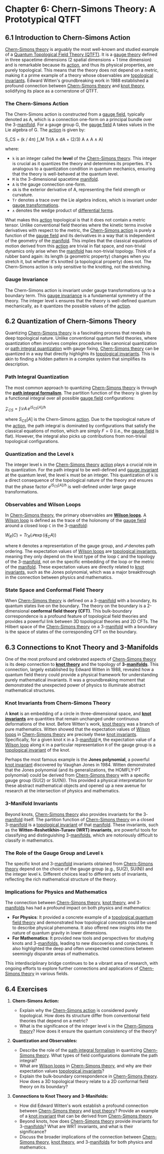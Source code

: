 # Chapter 6: Chern-Simons Theory: A Prototypical QTFT

## 6.1 Introduction to Chern-Simons Action

[Chern-Simons theory](/BOOK/glossary/chern_simons_theory.md) is arguably the most well-known and studied example of a [Quantum Topological Field Theory (QTFT)](/BOOK/glossary/quantum_topological_field_theory.md). It is a [gauge theory](/BOOK/glossary/gauge_theory.md) defined in three spacetime dimensions (2 spatial dimensions + 1 time dimension) and is remarkable because its [action](/BOOK/glossary/action.md), and thus its physical properties, are purely topological. This means that the theory does not depend on a metric, making it a prime example of a theory whose observables are [topological invariants](/BOOK/glossary/topological_invariants.md). Edward Witten's groundbreaking work in 1988 established a profound connection between [Chern-Simons theory](/BOOK/glossary/chern_simons_theory.md) and [knot theory](/BOOK/glossary/knot_theory.md), solidifying its place as a cornerstone of QTFT.

### The Chern-Simons Action

The Chern-Simons action is constructed from a [gauge field](/BOOK/glossary/gauge_field.md), typically denoted as A, which is a connection one-form on a principal bundle over the 3-[manifold](/BOOK/glossary/manifold.md). For a gauge group G, the [gauge field](/BOOK/glossary/gauge_field.md) A takes values in the Lie algebra of G. The [action](/BOOK/glossary/action.md) is given by:

S_CS = (k / 4π) ∫_M Tr(A ∧ dA + (2/3) A ∧ A ∧ A)

where:
*   `k` is an integer called the **level** of the [Chern-Simons theory](/BOOK/glossary/chern_simons_theory.md). This integer is crucial as it quantizes the theory and determines its properties. It's analogous to a quantization condition in quantum mechanics, ensuring that the theory is well-behaved at the quantum level.
*   `M` is the 3-dimensional spacetime [manifold](/BOOK/glossary/manifold.md).
*   `A` is the gauge connection one-form.
*   `dA` is the exterior derivative of A, representing the field strength or curvature.
*   `Tr` denotes a trace over the Lie algebra indices, which is invariant under [gauge transformations](/BOOK/glossary/gauge_invariance.md).
*   `∧` denotes the wedge product of [differential forms](/BOOK/glossary/differential_forms.md).

What makes this [action](/BOOK/glossary/action.md) topological is that it does not contain a metric tensor. Unlike conventional field theories where the kinetic terms involve derivatives with respect to the metric, the [Chern-Simons action](/BOOK/glossary/chern_simons_theory.md) is purely a function of the [gauge field](/BOOK/glossary/gauge_field.md) and its derivatives in a way that is independent of the geometry of the [manifold](/BOOK/glossary/manifold.md). This implies that the classical equations of motion derived from this [action](/BOOK/glossary/action.md) are trivial in flat space, and non-trivial dynamics only arise when the [manifold](/BOOK/glossary/manifold.md) has non-trivial topology. Think of a rubber band again: its length (a geometric property) changes when you stretch it, but whether it's knotted (a topological property) does not. The Chern-Simons action is only sensitive to the knotting, not the stretching.

### Gauge Invariance

The Chern-Simons action is invariant under gauge transformations up to a boundary term. This [gauge invariance](/BOOK/glossary/gauge_invariance.md) is a fundamental symmetry of the theory. The integer level `k` ensures that the theory is well-defined quantum mechanically, as it quantizes the possible values of the [action](/BOOK/glossary/action.md).

## 6.2 Quantization of Chern-Simons Theory

Quantizing [Chern-Simons theory](/BOOK/glossary/chern_simons_theory.md) is a fascinating process that reveals its deep topological nature. Unlike conventional quantum field theories, where quantization often involves complex procedures like canonical quantization or [path integral quantization](/BOOK/glossary/path_integral_formulation.md) with gauge fixing, [Chern-Simons theory](/BOOK/glossary/chern_simons_theory.md) can be quantized in a way that directly highlights its [topological invariants](/BOOK/glossary/topological_invariants.md). This is akin to finding a hidden pattern in a complex system that simplifies its description.

### Path Integral Quantization

The most common approach to quantizing [Chern-Simons theory](/BOOK/glossary/chern_simons_theory.md) is through the **[path integral formalism](/BOOK/glossary/path_integral_formulation.md)**. The partition function of the theory is given by a functional integral over all possible [gauge field](/BOOK/glossary/gauge_field.md) configurations:

$\mathcal{Z}_{CS} = \int \mathcal{D}A \, e^{iS_{CS}[A]/\hbar}$

where $S_{CS}[A]$ is the Chern-Simons [action](/BOOK/glossary/action.md). Due to the topological nature of the [action](/BOOK/glossary/action.md), the path integral is dominated by configurations that satisfy the classical equations of motion, which are simply $F = 0$ (i.e., the [gauge field](/BOOK/glossary/gauge_field.md) is flat). However, the integral also picks up contributions from non-trivial topological configurations.

### Quantization and the Level `k`

The integer level `k` in the [Chern-Simons theory](/BOOK/glossary/chern_simons_theory.md) [action](/BOOK/glossary/action.md) plays a crucial role in its quantization. For the path integral to be well-defined and [gauge invariant](/BOOK/glossary/gauge_invariance.md) at the quantum level, the level `k` must be an integer. This quantization of `k` is a direct consequence of the topological nature of the theory and ensures that the phase factor $e^{iS_{CS}[A]/\hbar}$ is well-defined under large gauge transformations.

### Observables and Wilson Loops

In [Chern-Simons theory](/BOOK/glossary/chern_simons_theory.md), the primary observables are **[Wilson loops](/BOOK/glossary/wilson_loop.md)**. A [Wilson loop](/BOOK/glossary/wilson_loop.md) is defined as the trace of the holonomy of the [gauge field](/BOOK/glossary/gauge_field.md) around a closed loop `C` in the 3-[manifold](/BOOK/glossary/manifold.md):

$W_R(C) = Tr_R \left( \mathcal{P} \exp \left( i \oint_C A \right) \right)$

where `R` denotes a representation of the gauge group, and $\mathcal{P}$ denotes path ordering. The expectation values of [Wilson loops](/BOOK/glossary/wilson_loop.md) are [topological invariants](/BOOK/glossary/topological_invariants.md), meaning they only depend on the knot type of the loop `C` and the topology of the 3-[manifold](/BOOK/glossary/manifold.md), not on the specific embedding of the loop or the metric of the [manifold](/BOOK/glossary/manifold.md). These expectation values are directly related to [knot invariants](/BOOK/glossary/knot_theory.md), such as the Jones polynomial, which was a major breakthrough in the connection between physics and mathematics.

### State Space and Conformal Field Theory

When [Chern-Simons theory](/BOOK/glossary/chern_simons_theory.md) is defined on a 3-[manifold](/BOOK/glossary/manifold.md) with a boundary, its quantum states live on the boundary. The theory on the boundary is a 2-dimensional **conformal field theory (CFT)**. This bulk-boundary correspondence is a profound feature of topological field theories and provides a powerful link between 3D topological theories and 2D CFTs. The Hilbert space of the [Chern-Simons theory](/BOOK/glossary/chern_simons_theory.md) on a 3-[manifold](/BOOK/glossary/manifold.md) with a boundary is the space of states of the corresponding CFT on the boundary.

## 6.3 Connections to Knot Theory and 3-Manifolds

One of the most profound and celebrated aspects of [Chern-Simons theory](/BOOK/glossary/chern_simons_theory.md) is its deep connection to **[knot theory](/BOOK/glossary/knot_theory.md)** and the topology of **3-[manifolds](/BOOK/glossary/manifold.md)**. This connection, largely established by Edward Witten in 1988, revealed how a quantum field theory could provide a physical framework for understanding purely mathematical invariants. It was a groundbreaking moment that demonstrated the unexpected power of physics to illuminate abstract mathematical structures.

### Knot Invariants from Chern-Simons Theory

A **knot** is an embedding of a circle in three-dimensional space, and **[knot invariants](/BOOK/glossary/knot_theory.md)** are quantities that remain unchanged under continuous deformations of the knot. Before Witten's work, [knot theory](/BOOK/glossary/knot_theory.md) was a branch of pure mathematics. Witten showed that the expectation values of [Wilson loops](/BOOK/glossary/wilson_loop.md) in [Chern-Simons theory](/BOOK/glossary/chern_simons_theory.md) are precisely these [knot invariants](/BOOK/glossary/knot_theory.md). Specifically, for a given knot `K` in a 3-[manifold](/BOOK/glossary/manifold.md) `M`, the expectation value of a [Wilson loop](/BOOK/glossary/wilson_loop.md) along `K` in a particular representation `R` of the gauge group is a [topological invariant](/BOOK/glossary/topological_invariants.md) of the knot.

Perhaps the most famous example is the **Jones polynomial**, a powerful [knot invariant](/BOOK/glossary/knot_theory.md) discovered by Vaughan Jones in 1984. Witten demonstrated that the Jones polynomial (and its generalizations, the HOMFLY-PT polynomial) could be derived from [Chern-Simons theory](/BOOK/glossary/chern_simons_theory.md) with a specific gauge group (SU(2) or SU(N)). This provided a physical interpretation for these abstract mathematical objects and opened up a new avenue for research at the intersection of physics and mathematics.

### 3-Manifold Invariants

Beyond knots, [Chern-Simons theory](/BOOK/glossary/chern_simons_theory.md) also provides invariants for the 3-[manifold](/BOOK/glossary/manifold.md) itself. The partition function of [Chern-Simons theory](/BOOK/glossary/chern_simons_theory.md) on a closed 3-[manifold](/BOOK/glossary/manifold.md) is a [topological invariant](/BOOK/glossary/topological_invariants.md) of that [manifold](/BOOK/glossary/manifold.md). These invariants, such as the **Witten-Reshetikhin-Turaev (WRT) invariants**, are powerful tools for classifying and distinguishing 3-[manifolds](/BOOK/glossary/manifold.md), which are notoriously difficult to classify in mathematics.

### The Role of the Gauge Group and Level `k`

The specific knot and 3-[manifold](/BOOK/glossary/manifold.md) invariants obtained from [Chern-Simons theory](/BOOK/glossary/chern_simons_theory.md) depend on the choice of the gauge group (e.g., SU(2), SU(N)) and the integer level `k`. Different choices lead to different sets of invariants, reflecting the rich mathematical structure of the theory.

### Implications for Physics and Mathematics

The connection between [Chern-Simons theory](/BOOK/glossary/chern_simons_theory.md), [knot theory](/BOOK/glossary/knot_theory.md), and 3-[manifolds](/BOOK/glossary/manifold.md) has had a profound impact on both physics and mathematics:

*   **For Physics**: It provided a concrete example of a [topological quantum field theory](/BOOK/glossary/quantum_topological_field_theory.md) and demonstrated how topological concepts could be used to describe physical phenomena. It also offered new insights into the nature of quantum gravity in lower dimensions.
*   **For Mathematics**: It provided new tools and perspectives for studying knots and 3-[manifolds](/BOOK/glossary/manifold.md), leading to new discoveries and conjectures. It also highlighted the deep and often unexpected connections between seemingly disparate areas of mathematics.

This interdisciplinary bridge continues to be a vibrant area of research, with ongoing efforts to explore further connections and applications of [Chern-Simons theory](/BOOK/glossary/chern_simons_theory.md) in various fields.

## 6.4 Exercises

1.  **Chern-Simons Action:**
    *   Explain why the [Chern-Simons action](/BOOK/glossary/chern_simons_theory.md) is considered purely topological. How does its structure differ from conventional field theories that depend on a metric?
    *   What is the significance of the integer level `k` in the [Chern-Simons theory](/BOOK/glossary/chern_simons_theory.md)? How does it ensure the quantum consistency of the theory?

2.  **Quantization and Observables:**
    *   Describe the role of the [path integral formalism](/BOOK/glossary/path_integral_formulation.md) in quantizing [Chern-Simons theory](/BOOK/glossary/chern_simons_theory.md). What types of field configurations dominate the path integral?
    *   What are [Wilson loops](/BOOK/glossary/wilson_loop.md) in [Chern-Simons theory](/BOOK/glossary/chern_simons_theory.md), and why are their expectation values [topological invariants](/BOOK/glossary/topological_invariants.md)?
    *   Explain the bulk-boundary correspondence in [Chern-Simons theory](/BOOK/glossary/chern_simons_theory.md). How does a 3D topological theory relate to a 2D conformal field theory on its boundary?

3.  **Connections to Knot Theory and 3-Manifolds:**
    *   How did Edward Witten's work establish a profound connection between [Chern-Simons theory](/BOOK/glossary/chern_simons_theory.md) and [knot theory](/BOOK/glossary/knot_theory.md)? Provide an example of a [knot invariant](/BOOK/glossary/knot_theory.md) that can be derived from [Chern-Simons theory](/BOOK/glossary/chern_simons_theory.md).
    *   Beyond knots, how does [Chern-Simons theory](/BOOK/glossary/chern_simons_theory.md) provide invariants for 3-[manifolds](/BOOK/glossary/manifold.md)? What are WRT invariants, and what is their significance?
    *   Discuss the broader implications of the connection between [Chern-Simons theory](/BOOK/glossary/chern_simons_theory.md), [knot theory](/BOOK/glossary/knot_theory.md), and 3-[manifolds](/BOOK/glossary/manifold.md) for both physics and mathematics.